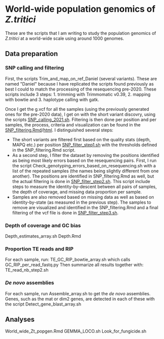 # World-wide population genomics of *Z.tritici*

These are the scripts that I am writing to study the population genomics of *Z.tritici* at a world-wide scale using around 1000 genomes.


## Data preparation
### SNP calling and filtering
First, the scripts Trim_and_map_on_ref_Daniel (several variants). These are named "Daniel" because I have replicated the scripts found previously as best I could to match the processing of the resequencing pre-2020. These scripts include 3 steps: 1. trimming with Trimmomatic v0.39, 2. mapping with bowtie and 3. haplotype calling with gatk.

Once I get the g.vcf for all the samples (using the previously generated ones for the pre-2020 data), I get on with the short variant discovry, using the scripts [SNP_calling_2021.sh](./SNP_calling_2021.sh). Filtering is then done per position and per samples, the process, criteria and visualization can be found in the [SNP_filtering.Rmd](./SNP_filtering.Rmd)/[html](./SNP_filtering.html). I distinguished several steps:
* The short variants are filtered first based on the quality stats (depth, MAPQ etc.) per position [SNP_filter_step1.sh](./SNP_filter_step1.sh) with the thresholds defined in the SNP_filtering.Rmd script.
* As a second step, I filter the dataset by removing the positions identified as being most likely errors based on the resequencing pairs. First, I run the script Check_genotyping_errors_based_on_resequencing.sh with a list of the repeated samples (the names being slightly different from one another). The positions are identified in SNP_filtering.Rmd as well, but the actual filtering is done in [SNP_filter_step2.sh](./SNP_filter_step2.sh). This script include steps to measure the identity-by-descent between all pairs of samples, the depth of coverage, and missing data proportion per sample.
* Samples are also removed based on missing data as well as based on identity-by-state (as measured in the previous step). The samples to remove are visualized and identified in the SNP_filtering.Rmd and a final filtering of the vcf file is done in [SNP_filter_step3.sh](./SNP_filter_step3.sh).


### Depth of coverage and GC bias
Depth_estimates_array.sh
Depth.Rmd

### Proportion TE reads and RIP
For each sample, run: TE_GC_RIP_bowtie_array.sh which calls GC_RIP_per_read_fastq.py
Then summarize all results together with: TE_read_nb_step2.sh


### *De novo* assemblies
For each sample, run Assemble_array.sh to get the *de novo* assemblies. Genes, such as the mat or dim2 genes, are detected in each of these with the script Detect_gene_blast_array.sh

## Analyses
World_wide_Zt_popgen.Rmd
GEMMA_LOCO.sh
Look_for_fungicide.sh
